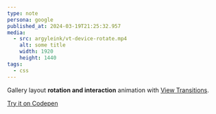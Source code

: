 ```yaml
---
type: note
persona: google
published_at: 2024-03-19T21:25:32.957
media:
  - src: argyleink/vt-device-rotate.mp4
    alt: some title
    width: 1920
    height: 1440
tags: 
  - css
---
```


Gallery layout **rotation and interaction** animation with [View Transitions](https://codepen.io/collection/GoGOGK).

[Try it on Codepen](https://codepen.io/argyleink/pen/dyLNgpX)